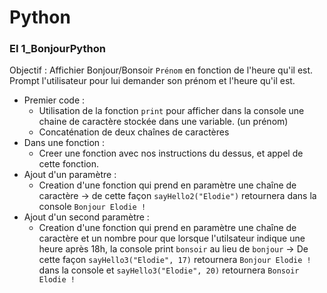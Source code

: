 # Python

### EI 1_BonjourPython
Objectif : Affichier Bonjour/Bonsoir `Prénom` en fonction de l'heure qu'il est. Prompt l'utilisateur pour lui demander son prénom et l'heure qu'il est.
- Premier code : 
  - Utilisation de la fonction `print` pour afficher dans la console une chaine de caractère stockée dans une variable. (un prénom)
  - Concaténation de deux chaînes de caractères
- Dans une fonction :
  - Creer une fonction avec nos instructions du dessus, et appel de cette fonction.
- Ajout d'un paramètre :
  - Creation d'une fonction qui prend en paramètre une chaîne de caractère
  -> de cette façon `sayHello2("Elodie")` retournera dans la console `Bonjour Elodie !`
- Ajout d'un second paramètre :
  - Creation d'une fonction qui prend en paramètre une chaîne de caractère et un nombre pour que lorsque l'utilsateur indique une heure après 18h, la console print `bonsoir` au lieu de `bonjour` 
  -> De cette façon `sayHello3("Elodie", 17)` retournera `Bonjour Elodie !` dans la console et `sayHello3("Elodie", 20)` retournera `Bonsoir Elodie !`
